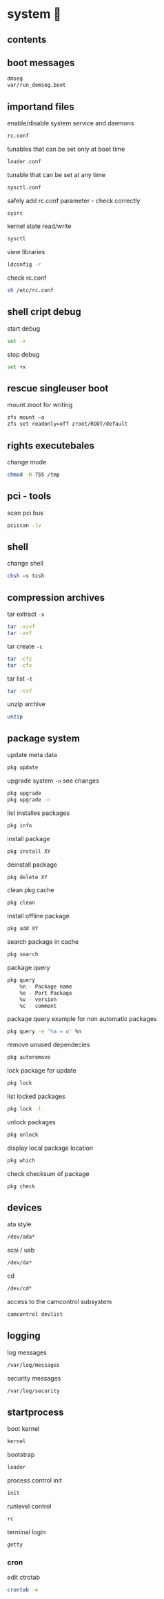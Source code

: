 <!-- omit in toc -->
# system 👻

<!-- omit in toc -->
## contents

## boot messages

```sh
dmseg  
var/run_demseg.boot
```

## importand files

enable/disable system service and daemons

```sh
rc.conf
```

tunables that can be set only at boot time

```sh
loader.conf
```

tunable that can be set at any time

```sh
sysctl.conf
```

safely add rc.conf parameter - check correctly

```sh
sysrc                  
```

kernel state read/write

```sh
sysctl  
```

view libraries

```sh
ldconfig -r
```

check rc.conf

```sh
sh /etc/rc.conf
```

## shell cript debug

start debug

```sh
set -x
```

stop debug

```sh
set +x
```

## rescue singleuser boot

mount zroot for writing

```sh
zfs mount –a 
zfs set readonly=off zroot/ROOT/default
```

## rights executebales

change mode

```sh
chmod -R 755 /tmp
```

## pci - tools

scan pci bus

```sh
pciscan -lv
```

## shell

change shell

```sh
chsh –s tcsh
```

## compression archives

tar extract `-x`

```sh
tar -xzvf
tar -xvf  
```

tar create `-c`

```sh
tar -cfz
tar -cfv
```

tar list `-t`

```sh
tar -tvf
```

unzip archive

```sh
unzip
```

## package system

update meta data

```sh
pkg update
```

upgrade system `-n` see changes

```sh
pkg upgrade
pkg upgrade -n                      
```

list installes packages

```sh
pkg info
```

install package

```sh
pkg install XY
```

deinstall package

```sh
pkg delete XY
```  

clean pkg cache

```sh
pkg clean 
```

install offline package

```sh
pkg add XY 
```

search package in cache

```sh
pkg search 
```

package query

```sh
pkg query
    %n - Package name
    %o - Port Package
    %v - version
    %c - comment
```

package query example for non automatic packages

```sh
pkg query -e '%a = o' %n
```

remove unused dependecies

```sh
pkg autoremove
 ```

lock package for update

```sh
pkg lock
```

list locked packages

```sh
pkg lock -l             
```

unlock packages

```sh
pkg unlock
```

display local package location

```sh
pkg which
```

check checksum of package

```sh
pkg check
```

## devices

ata style

```sh
/dev/ada*
```

scsi / usb

```sh
/dev/da*
```

cd

```sh
/dev/cd*
```

access to the camcontrol subsystem

```sh
camcontrol devlist
```

## logging

log messages

```sh
/var/log/messages
```

security messages

```sh
/var/log/security
```

## startprocess

boot kernel

```sh
kernel
```

bootstrap

```sh
loader
```

process control init  

```sh
init
```

runlevel control

```sh
rc
```

terminal login

```sh
getty
```  

### cron

edit ctrotab

```sh
crontab -e
```
